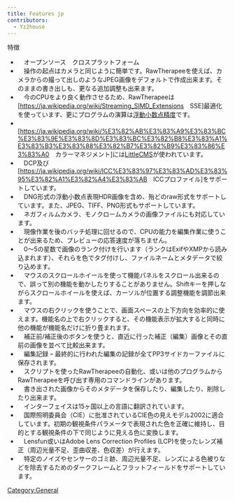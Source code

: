 ```yaml
---
title: Features jp
contributors:
  - Yz2house
---
```


<div class="pagetitle">

特徴

</div>

- 　オープンソース　クロスプラットフォーム
- 　操作の起点はカメラと同じように簡単です。RawTherapeeを使えば、カメラからの撮って出しのようなJPEG画像をデフォルトで作成出来ます。そのままの書き出しも、更なる追加調整も出来ます。
- 　今のCPUをより良く動作させるため、RawTherapeeは\[<https://ja.wikipedia.org/wiki/Streaming_SIMD_Extensions>　SSE\]最適化を使っています、更にプログラムの演算は[浮動小数点精度](https://ja.wikipedia.org/wiki/%E6%B5%AE%E5%8B%95%E5%B0%8F%E6%95%B0%E7%82%B9%E6%95%B0)です。
- 　\[<https://ja.wikipedia.org/wiki/%E3%82%AB%E3%83%A9%E3%83%BC%E3%83%9E%E3%83%8D%E3%83%BC%E3%82%B8%E3%83%A1%E3%83%B3%E3%83%88%E3%82%B7%E3%82%B9%E3%83%86%E3%83%A0>　カラーマネジメント\]には[LittleCMS](https://en.wikipedia.org/wiki/Little_CMS)が使われています。
- 　DCP及び\[<https://ja.wikipedia.org/wiki/ICC%E3%83%97%E3%83%AD%E3%83%95%E3%82%A1%E3%82%A4%E3%83%AB>　ICCプロファイル\]をサポートしています。
- 　DNG形式の浮動小数点表現HDR画像を含め、殆どのraw形式をサポートしています。また、JPEG、TIFF、PNG形式もサポートしています。
- 　ネガフィルムカメラ、モノクロームカメラの画像ファイルにも対応しています。
- 　現像作業を後のバッチ処理に回せるので、CPUの能力を編集作業に使うことが出来るため、プレビューの応答速度が落ちません。
- 　0～5の星数で画像のランク付けを行います（ランクはExifやXMPから読み込まれます）、それらを色でタグ付けし、ファイルネームとメタデータで絞り込めます。
- 　マウスのスクロールホイールを使って機能パネルをスクロール出来るので、誤って別の機能を動かしたりすることがありません。Shiftキーを押しながらスクロールホイールを使えば、カーソルが位置する調整機能を調節出来ます。
- 　マウスの右クリックを使うことで、画面スペースの上下方向を効率的に使えます。機能名の上で右クリックすると、その機能表示が拡大すると同時に他の機能が機能名だけに折り畳まれます。
- 　補正前/補正後のボタンを使うと、直近に行った補正（編集）画像とその直前の画像を並べて比較出来ます。
- 　編集記録 –
  最終的に行われた編集の記録が全てPP3サイドカーファイルに保存されます。
- 　スクリプトを使ったRawTherapeeの自動化、或いは他のプログラムからRawTherapeeを呼び出す専用のコマンドラインがあります。
- 　書き出された画像からそのメタデータを保存したり、編集したり、削除したり出来ます。
- 　インターフェイスは15ヶ国以上の言語に翻訳されています。
- 　国際照明委員会（CIE）に批准されているCIE色の見えモデル2002に適合しています。初期の観視条件パラメータで表現された色を正確に維持し、目的とする観視条件の下で同じように見える色に変換します。
- 　Lensfun或いはAdobe Lens Correction Profiles
  (LCP)を使ったレンズ補正（周辺光量不足、歪曲収差、色収差）が行えます。
- 　特定のノイズやセンサーのゴミ跡、周辺光量不足、レンズによる色被りなどを除去するためのダークフレームとフラットフィールドをサポートしています。

[Category:General](Category:General.md)
